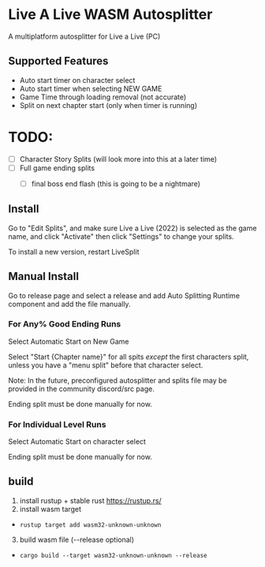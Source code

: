 # Live A Live WASM Autosplitter

A multiplatform autosplitter for Live a Live (PC)

## Supported Features
- Auto start timer on character select
- Auto start timer when selecting NEW GAME
- Game Time through loading removal (not accurate)
- Split on next chapter start (only when timer is running)

# TODO:
- [ ] Character Story Splits (will look more into this at a later time)
- [ ] Full game ending splits
    - [ ] final boss end flash (this is going to be a nightmare)


## Install

Go to "Edit Splits", and make sure Live a Live (2022) is selected as the game name, and click "Activate" then click "Settings" to change your splits.

To install a new version, restart LiveSplit

## Manual Install

Go to release page and select a release and add Auto Splitting Runtime component and add the file manually.

### For Any% Good Ending Runs

Select Automatic Start on New Game

Select "Start {Chapter name}" for all spits *except* the first characters split, unless you have a "menu split" before that character select.

Note: In the future, preconfigured autosplitter and splits file may be provided in the community discord/src page.

Ending split must be done manually for now.

### For Individual Level Runs

Select Automatic Start on character select

Ending split must be done manually for now.

## build

1. install rustup + stable rust https://rustup.rs/
2. install wasm target
  - `rustup target add wasm32-unknown-unknown`
3. build wasm file (--release optional)
  - `cargo build --target wasm32-unknown-unknown --release`
